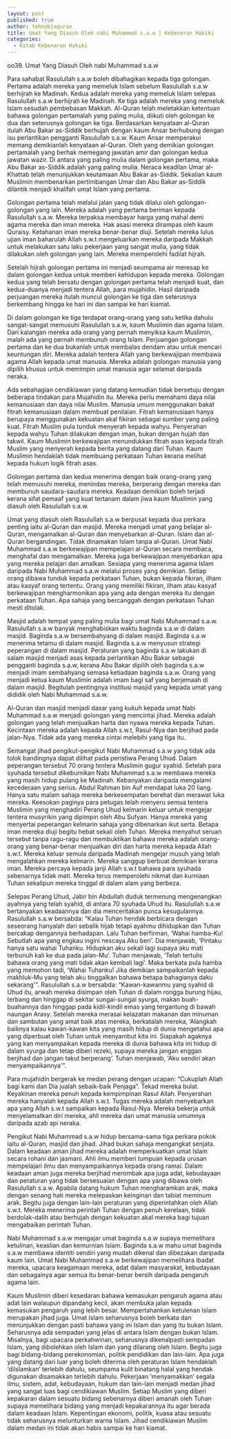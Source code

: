 ```yaml
---
layout: post
published: true
author: tehnoblequran
title: Umat Yang Diasuh Oleh nabi Muhammad s.a.w | Kebenaran Hakiki
categories:
  - Kitab Kebenaran Hakiki
---
```



oo39. Umat Yang Diasuh Oleh nabi Muhammad s.a.w

Para sahabat Rasulullah s.a.w boleh dibahagikan kepada tiga golongan. Pertama adalah mereka yang memeluk Islam sebelum Rasulullah s.a.w berhijrah ke Madinah. Kedua adalah mereka yang memeluk Islam selepas Rasulullah s.a.w berhijrah ke Madinah. Ke tiga adalah mereka yang memeluk Islam sesudah pembebasan Makkah. Al-Quran telah meletakkan ketentuan bahawa golongan pertamalah yang paling mulia, diikuti oleh golongan ke dua dan seterusnya golongan ke tiga. Berdasarkan kenyataan al-Quran itulah Abu Bakar as-Siddik berhujah dengan kaum Ansar berhubung dengan isu perlantikan pengganti Rasulullah s.a.w. Kaum Ansar memperakui memang demikianlah kenyataan al-Quran. Oleh yang demikian golongan pertamalah yang berhak memegang jawatan amir dan golongan kedua jawatan wazir. Di antara yang paling mulia dalam golongan pertama, maka Abu Bakar as-Siddik adalah yang paling mulia. Neraca keadilan Umar al-Khattab telah menunjukkan keutamaan Abu Bakar as-Siddik. Sekalian kaum Muslimin membenarkan pertimbangan Umar dan Abu Bakar as-Siddik dilantik menjadi khalifah umat Islam yang pertama.

Golongan pertama telah melalui jalan yang tidak dilalui oleh golongan-golongan yang lain. Mereka adalah yang pertama beriman kepada Rasulullah s.a.w. Mereka terpaksa membayar harga yang mahal demi agama mereka dan iman mereka. Hak asasi mereka dirampas oleh kaum Quraisy. Ketahanan iman mereka benar-benar diuji. Setelah mereka lulus ujian iman baharulah Allah s.w.t mengeluarkan mereka daripada Makkah untuk melakukan satu laku pekerjaan yang sangat mulia, yang tidak dilakukan oleh golongan yang lain. Mereka memperolehi fadilat hijrah.

Setelah hijrah golongan pertama ini menjadi seumpama air meresap ke dalam golongan kedua untuk memberi kehidupan kepada mereka. Golongan kedua yang telah bersatu dengan golongan pertama telah menjadi kuat, dan kedua-duanya menjadi tentera Allah, para mujahidin. Hasil daripada perjuangan mereka itulah muncul golongan ke tiga dan seterusnya berkembang hingga ke hari ini dan sampai ke hari kiamat.

Di dalam golongan ke tiga terdapat orang-orang yang satu ketika dahulu sangat-sangat memusuhi Rasulullah s.a.w, kaum Muslimin dan agama Islam. Dari kalangan mereka ada orang yang pernah menyiksa kaum Muslimin, malah ada yang pernah membunuh orang Islam. Perjuangan golongan pertama dan ke dua bukanlah untuk membalas dendam atau untuk mencari keuntungan diri. Mereka adalah tentera Allah yang berkewajipan membawa agama Allah kepada umat manusia. Mereka adalah golongan manusia yang dipilih khusus untuk memimpin umat manusia agar selamat daripada neraka.

Ada sebahagian cendikiawan yang datang kemudian tidak bersetuju dengan beberapa tindakan para Mujahidin itu. Mereka perlu memahami daya nilai kemanusiaan dan daya nilai Muslim. Manusia umum menggunakan bakat fitrah kemanusiaan dalam membuat penilaian. Fitrah kemanusiaan hanya berupaya menggunakan kekuatan akal fikiran sebagai sumber yang paling kuat. Fitrah Muslim pula tunduk menyerah kepada wahyu. Penyerahan kepada wahyu Tuhan dilakukan dengan iman, bukan dengan hujah dan takwil. Kaum Muslimin berkewajipan menundukkan fitrah asas kepada fitrah Muslim yang menyerah kepada berita yang datang dari Tuhan. Kaum Muslimin hendaklah tidak membuang perkataan Tuhan kerana melihat kepada hukum logik fitrah asas.

Golongan pertama dan kedua menerima dengan baik orang-orang yang telah memusuhi mereka, menindas mereka, berperang dengan mereka dan membunuh saudara-saudara mereka. Keadaan demikian boleh terjadi kerana sifat pemaaf yang kuat tertanam dalam jiwa kaum Muslimin yang diasuh oleh Rasulullah s.a.w.

Umat yang diasuh oleh Rasulullah s.a.w berpusat kepada dua perkara penting iaitu al-Quran dan masjid. Mereka menjadi umat yang belajar al-Quran, mengamalkan al-Quran dan menyebarkan al-Quran. Islam dan al-Quran bergandingan. Tidak dinamakan Islam tanpa al-Quran. Umat Nabi Muhammad s.a.w berkewajipan mempelajari al-Quran secara membaca, menghafal dan mengamalkan. Mereka juga berkewajipan menyebarkan apa yang mereka pelajari dan amalkan. Sesiapa yang menerima agama Islam daripada Nabi Muhammad s.a.w melalui proses yang demikian. Setiap orang dibawa tunduk kepada perkataan Tuhan, bukan kepada fikiran, ilham atau kasyaf orang tertentu. Orang yang memiliki fikiran, ilham atau kasyaf berkewajipan mengharmonikan apa yang ada dengan mereka itu dengan perkataan Tuhan. Apa sahaja yang bercanggah dengan perkataan Tuhan mesti ditolak.

Masjid adalah tempat yang paling mulia bagi umat Nabi Muhammad s.a.w. Rasulullah s.a.w banyak menghabiskan waktu baginda s.a.w di dalam masjid. Baginda s.a.w bersembahyang di dalam masjid. Baginda s.a.w menerima tetamu di dalam masjid. Baginda s.a.w menyusun strategi peperangan di dalam masjid. Peraturan yang baginda s.a.w lakukan di salam masjid menjadi asas kepada perlantikan Abu Bakar sebagai pengganti baginda s.a.w, kerana Abu Bakar dipilih oleh baginda s.a.w menjadi imam sembahyang semasa ketiadaan baginda s.a.w. Orang yang menjadi ketua kaum Muslimin adalah imam bagi saf yang berjemaah di dalam masjid. Begitulah pentingnya institusi masjid yang kepada umat yang dididik oleh Nabi Muhammad s.a.w.

Al-Quran dan masjid menjadi dasar yang kukuh kepada umat Nabi Muhammad s.a.w menjadi golongan yang mencintai jihad. Mereka adalah golongan yang telah menjualkan harta dan nyawa mereka kepada Tuhan. Kecintaan mereka adalah kepada Allah s.w.t, Rasul-Nya dan berjihad pada jalan-Nya. Tidak ada yang mereka cintai melebihi yang tiga itu.

Semangat jihad pengikut-pengikut Nabi Muhammad s.a.w yang tidak ada tolok bandingnya dapat dilihat pada peristiwa Perang Uhud. Dalam peperangan tersebut 70 orang tentera Muslimin gugur syahid. Setelah para syuhada tersebut dikebumikan Nabi Muhammad s.a.w membawa mereka yang masih hidup pulang ke Madinah. Kebanyakan daripada mengalami kecederaan yang serius. Abdul Rahman bin Auf mendapat luka 20 liang. Hanya satu malam sahaja mereka berkesempatan berehat dan merawat luka mereka. Keesokan paginya para petugas telah menyeru semua tentera Muslimin yang menghadiri Perang Uhud kelmarin keluar untuk mengejar tentera musyrikin yang dipimpin oleh Abu Sufyan. Hanya mereka yang menyertai peperangan kelmarin sahaja yang dibenarkan ikut serta. Betapa iman mereka diuji begitu hebat sekali oleh Tuhan. Mereka menyahut seruan tersebut tanpa ragu-ragu dan membuktikan bahawa mereka adalah orang-orang yang benar-benar menjualkan diri dan harta mereka kepada Allah s.w.t. Mereka keluar semula daripada Madinah mengejar musuh yang telah mengalahkan mereka kelmarin. Mereka sanggup berbuat demikian kerana iman. Mereka percaya kepada janji Allah s.w.t bahawa para syuhada sebenarnya tidak mati. Mereka terus memperolehi nikmat dan kurniaan Tuhan sekalipun mereka tinggal di dalam alam yang berbeza.

Selepas Perang Uhud, Jabir bin Abdullah duduk termenung mengenangkan ayahnya yang telah syahid, di antara 70 syuhada Uhud itu. Rasulullah s.a.w bertanyakan keadaannya dan dia menceritakan punca kesugulannya. Rasulullah s.a.w bersabda: “Kalau Tuhan hendak berbicara dengan seseorang hanyalah dari sebalik hijab tetapi ayahmu dihidupkan dan Tuhan bercakap dengannya berhadapan. Lalu Tuhan berfirman, ‘Wahai hamba-Ku! Sebutlah apa yang engkau ingini nescaya Aku beri’. Dia menjawab, ‘Pintaku hanya satu wahai Tuhanku. Hidupkan aku sekali lagi supaya aku mati terbunuh kali ke dua pada jalan-Mu’. Tuhan menjawab, ‘Telah tertulis bahawa orang yang mati tidak akan kembali lagi’. Maka berkata pula hamba yang memohon tadi, ‘Wahai Tuhanku! Jika demikian sampaikanlah kepada makhluk-Mu yang telah aku tinggalkan bahawa betapa bahagianya daku sekarang'”. Rasulullah s.a.w bersabda: “Kawan-kawanmu yang syahid di Uhud itu, arwah mereka disimpan oleh Tuhan di dalam rongga burung hijau, terbang dan hinggap di sekitar sungai-sungai syurga, makan buah-buahannya dan hinggap pada kidil-kindil emas yang tergantung di bawah naungan Arasy. Setelah mereka merasai kelazatan makanan dan minuman dan sambutan yang amat baik atas mereka, berkatalah mereka, ‘Alangkah baiknya kalau kawan-kawan kita yang masih hidup di dunia mengetahui apa yang diperbuat oleh Tuhan untuk menyambut kita ini. Siapakah agaknya yang kan menyampaikan kepada mereka di dunia bahawa kita ini hidup di dalam syurga dan tetap diberi rezeki, supaya mereka jangan enggan berjihad dan jangan takut berperang’. Tuhan menjawab, ‘Aku sendiri akan menyampaikannya'”.

Para mujahidin bergerak ke medan perang dengan ucapan: “Cukuplah Allah bagi kami dan Dia jualah sebaik-baik Penjaga“. Tekad mereka bulat. Keyakinan mereka penuh kepada kempimpinan Rasul Allah. Penyerahan mereka hanyalah kepada Allah s.w.t. Tugas mereka adalah menyebarkan apa yang Allah s.w.t sampaikan kepada Rasul-Nya. Mereka bekerja untuk menyelamatkan diri mereka, ahli mereka dan umat manusia umumnya daripada azab api neraka.

Pengikut Nabi Muhammad s.a.w hidup bersama-sama tiga perkara pokok iaitu al-Quran, masjid dan jihad. Jihad bukan sahaja mengangkat senjata. Dalam keadaan aman jihad mereka adalah memperkuatkan umat Islam secara rohani dan jasmani. Ahli ilmu memberi tumpuan kepada urusan mempelajari ilmu dan menyampaikannya kepada orang ramai. Dalam keadaan aman juga mereka berjihad merombak apa juga adat, kebudayaan dan peraturan yang tidak bersesuaian dengan apa yang dibawa oleh Rasulullah s.a.w. Apabila datang hukum Tuhan mengharamkan arak, maka dengan senang hati mereka melepaskan keinginan dan tabiat meminum arak. Begitu juga dengan lain-lain peraturan yang diperintahkan oleh Allah s.w.t. Mereka menerima perintah Tuhan dengan penuh kerelaan, tidak berdolak-dalih atau berhujah dengan kekuatan akal mereka bagi tujuan mengabaikan perintah Tuhan.

Nabi Muhammad s.a.w mengajar umat baginda s.a.w supaya memelihara ketulinan, keaslian dan kemurnian Islam. Baginda s.a.w mahu umat baginda s.a.w membawa identiti sendiri yang mudah dikenal dan dibezakan daripada kaum lain. Umat Nabi Muhammad s.a.w berkewajipan memelihara ibadat mereka, upacara keagamaan mereka, adat dalam masyarakat, kebudayaan dan sebagainya agar semua itu benar-benar bersih daripada pengaruh agama lain.

Kaum Muslimin diberi kesedaran bahawa kemasukan pengaruh agama atau adat lain walaupun dipandang kecil, akan membuka jalan kepada kemasukan pengaruh yang lebih besar. Mempertahankan ketulenan Islam merupakan jihad juga. Umat Islam seharusnya boleh berkata dan menunjukkan dengan pasti bahawa yang ini Islam dan yang itu bukan Islam. Seharusnya ada sempadan yang jelas di antara Islam dengan bukan Islam. Misalnya, bagi upacara perkahwinan, seharusnya dikenalpasti sempadan Islam, yang dibolehkan oleh Islam dan yang dilarang oleh Islam. Begitu juga bagi bidang-bidang perekonomian, politik pendidikan dan lain-lain. Apa juga yang datang dari luar yang boleh diterima oleh peraturan Islam hendaklah ‘diIslamkan’ terlebih dahulu, seumpama kulit binatang halal yang hendak digunakan disamakkan terlebih dahulu. Pekerjaan ‘menyamakkan’ segala ilmu, sistem, adat, kebudayaan, hukum dan lain-lain menjadi medan jihad yang sangat luas bagi cendikiawan Muslim. Setiap Muslim yang diberi kepakaran dalam sesuatu bidang sebenarnya diberi amanah oleh Tuhan supaya memelihara bidang yang menjadi kepakarannya itu agar berada dalam keadaan Islam. Kepentingan ekonomi, politik, kuasa atau sesuatu tidak seharusnya melunturkan warna Islam. Jihad cendikiawan Muslim dalam medan ini tidak akan habis sampai ke hari kiamat.

